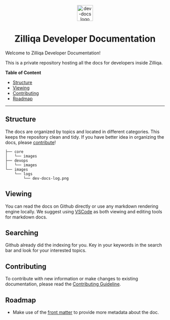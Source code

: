 
<p align="center">
  <img alt="dev-docs logo" src="https://github.com/Zilliqa/dev-docs/raw/master/images/logs/dev-docs-log.png" height="50px" />
  <h1 align="center">Zilliqa Developer Documentation</h1>
</p>

Welcome to Zilliqa Developer Documentation!

This is a private repository hosting all the docs for developers inside Zilliqa.

**Table of Content**

- [Structure](#structure)
- [Viewing](#viewing)
- [Contributing](#contributing)
- [Roadmap](#roadmap)

---
## Structure

The docs are organized by topics and located in different categories. This keeps the repository clean and tidy. If you have better idea in organizing the docs, please [contribute](#contributing)!

```
├── core
│   └── images
├── devops
│   └── images
└── images
    └── logs
        └── dev-docs-log.png
```

## Viewing

You can read the docs on Github directly or use any markdown rendering engine locally. We suggest using [VSCode](https://github.com/Microsoft/vscode) as both viewing and editing tools for markdown docs.

## Searching

Github already did the indexing for you. Key in your keywords in the search bar and look for your interested topics.

## Contributing

To contribute with new information or make changes to existing documentation, please read the [Contributing Guideline](contributing.md).

## Roadmap

- Make use of the [front matter](https://jekyllrb.com/docs/front-matter/) to provide more metadata about the doc.


